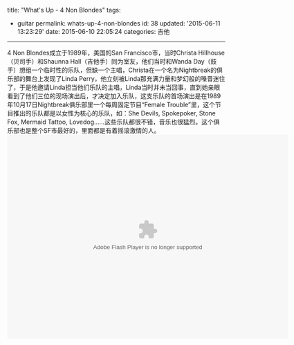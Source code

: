 title: "What's Up - 4 Non Blondes"
tags: 
  - guitar
permalink: whats-up-4-non-blondes
id: 38
updated: '2015-06-11 13:23:29'
date: 2015-06-10 22:05:24
categories: 吉他
---

4 Non Blondes成立于1989年，美国的San Francisco市，当时Christa Hillhouse（贝司手）和Shaunna Hall（吉他手）同为室友，他们当时和Wanda Day（鼓手）想组一个临时性的乐队，但缺一个主唱，Christa在一个名为Nightbreak的俱乐部的舞台上发现了Linda Perry，<!--more-->他立刻被Linda那充满力量和梦幻般的嗓音迷住了，于是他邀请Linda担当他们乐队的主唱，Linda当时并未当回事，直到她亲眼看到了他们三位的现场演出后，才决定加入乐队，这支乐队的首场演出是在1989年10月17日Nightbreak俱乐部里一个每周固定节目“Female Trouble”里，这个节目推出的乐队都是以女性为核心的乐队，如：She Devils, Spokepoker, Stone Fox, Mermaid Tattoo, Lovedog……这些乐队都很不错，音乐也很猛烈。这个俱乐部也是整个SF市最好的，里面都是有着摇滚激情的人。
<embed wmode="window" flashvars="vid=l0138iuz972&amp;tpid=3&amp;showend=1&amp;showcfg=1&amp;searchbar=1&amp;shownext=1&amp;list=2&amp;autoplay=1&amp;ptag=user_qzone_qq_com%7Cu&amp;outhost=http%3A%2F%2Fv.qq.com%2Fpage%2Fl%2F7%2F2%2Fl0138iuz972.html&amp;refer=http%3A%2F%2Fv.qq.com%2Fu%2Fvideos%2F&amp;openbc=0&amp;title=%20What%26%2339%3Bs%20Up%20-%204%20Non%20Blondes" src="http://imgcache.qq.com/tencentvideo_v1/player/TencentPlayer.swf?max_age=86400&amp;v=20140714" quality="high" name="tenvideo_flash_player_1433945119431" id="tenvideo_flash_player_1433945119431" bgcolor="#000000" width="650px" height="472px" align="middle" allowscriptaccess="always" allowfullscreen="true" type="application/x-shockwave-flash" pluginspage="http://get.adobe.com/cn/flashplayer/">
